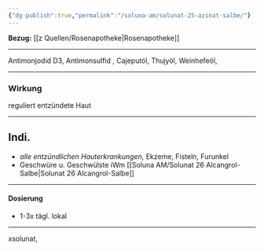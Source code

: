 ```yaml
---
{"dg-publish":true,"permalink":"/soluna-am/solunat-25-azinat-salbe/"}
---
```


**Bezug:** [[z Quellen/Rosenapotheke\|Rosenapotheke]]
***
Antimonjodid D3, Antimonsulfid , Cajeputöl, Thujyöl, Weinhefeöl, 
***
### Wirkung
reguliert entzündete Haut
***
## Indi.
- *alle entzündlichen Hauterkrankungen,* Ekzeme, Fisteln, Furunkel
- Geschwüre u. Geschwülste iWm [[Soluna AM/Solunat 26 Alcangrol-Salbe\|Solunat 26 Alcangrol-Salbe]]
***
#### Dosierung
- 1-3x tägl. lokal
***
xsolunat, 